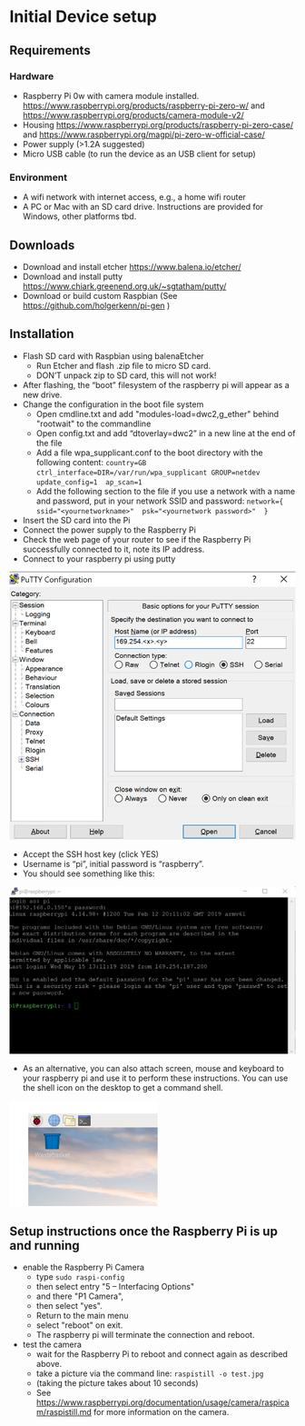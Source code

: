 # Initial Device setup

## Requirements

### Hardware

* Raspberry Pi 0w with camera module installed. https://www.raspberrypi.org/products/raspberry-pi-zero-w/ and https://www.raspberrypi.org/products/camera-module-v2/  
* Housing https://www.raspberrypi.org/products/raspberry-pi-zero-case/ and https://www.raspberrypi.org/magpi/pi-zero-w-official-case/  
* Power supply (>1.2A suggested)
* Micro USB cable (to run the device as an USB client for setup)

### Environment

* A wifi network with internet access, e.g., a home wifi router 
* A PC or Mac with an SD card drive. Instructions are provided for Windows, other platforms tbd. 

## Downloads

* Download and install etcher https://www.balena.io/etcher/ 
* Download and install putty https://www.chiark.greenend.org.uk/~sgtatham/putty/  
* Download or build custom Raspbian (See https://github.com/holgerkenn/pi-gen )

## Installation

* Flash SD card with Raspbian using balenaEtcher 
  * Run Etcher and flash .zip file to micro SD card. 
  * DON’T unpack zip to SD card, this will not work!
* After flashing, the “boot” filesystem of the raspberry pi will appear as a new drive. 
* Change the configuration in the boot file system
  * Open cmdline.txt and add "modules-load=dwc2,g_ether" behind "rootwait" to the commandline
  * Open config.txt and add “dtoverlay=dwc2” in a new line at the end of the file 
  * Add a file wpa_supplicant.conf to the boot directory with the following content: 
`
country=GB 
ctrl_interface=DIR=/var/run/wpa_supplicant GROUP=netdev 
update_config=1 
ap_scan=1 
`
  * Add the following section to the file if you use a network with a name and password, put in your network SSID and password: 
`
network={ 
ssid="<yournetworkname>" 
psk="<yournetwork password>" 
} 
`
* Insert the SD card into the Pi 
* Connect the power supply to the Raspberry Pi 
* Check the web page of your router to see if the Raspberry Pi successfully connected to it, note its IP address.
* Connect to your raspberry pi using putty 

![Putty Configuration Dialog](putty-config.png)

* Accept the SSH host key (click YES) 
* Username is “pi”, initial password is “raspberry”.  
* You should see something like this: 

![Putty Terminal Window](putty-terminal.png)

* As an alternative, you can also attach screen, mouse and keyboard to your raspberry pi and use it to perform these instructions. You can use the shell icon on the desktop to get a command shell.

![Command Shell on Raspbian Desktop](desktop-command-window.png)


## Setup instructions once the Raspberry Pi is up and running

* enable the Raspberry Pi Camera
  * type `sudo raspi-config`
  * then select entry "5 – Interfacing Options" 
  * and there "P1 Camera", 
  * then select "yes". 
  * Return to the main menu
  * select "reboot" on exit.
  * The raspberry pi will terminate the connection and reboot.
* test the camera
  * wait for the Raspberry Pi to reboot and connect again as described above.
  * take a picture via the command line: `raspistill -o test.jpg`
  * (taking the picture takes about 10 seconds)
  * See https://www.raspberrypi.org/documentation/usage/camera/raspicam/raspistill.md for more information on the camera. 
